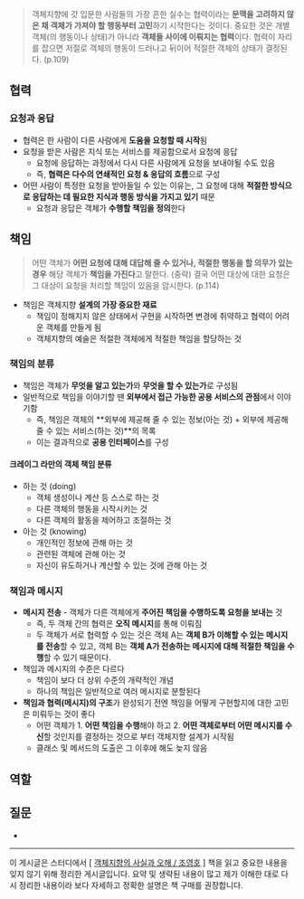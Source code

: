 >   객체지향에 갓 입문한 사람들의 가장 흔한 실수는 협력이라는 **문맥을 고려하지 않은 채 객체가 가져야 할 행동부터 고민**하기 시작한다는 것이다. 중요한 것은 개별 객체(의 행동이나 상태)가 아니라 **객체들 사이에 이뤄지는 협력**이다. 협력이 자리를 잡으면 저절로 객체의 행동이 드러나고 뒤이어 적절한 객체의 상태가 결정된다. (p.109)

## 협력

### 요청과 응답

*   협력은 한 사람이 다른 사람에게 **도움을 요청할 때 시작**됨
*   요청을 받은 사람은 지식 또는 서비스를 제공함으로서 요청에 응답
    *   요청에 응답하는 과정에서 다시 다른 사람에게 요청을 보내야될 수도 있음
    *   즉, **협력은 다수의 연쇄적인 요청 & 응답의 흐름**으로 구성
*   어떤 사람이 특정한 요청을 받아들일 수 있는 이유는, 그 요청에 대해 **적절한 방식으로 응답하는 데 필요한 지식과 행동 방식을 가지고 있기** 때문
    *   요청과 응답은 객체가 **수행할 책임을 정의**한다

## 책임

>   어떤 객체가 **어떤 요청에 대해 대답해 줄 수 있거나, 적절한 행동을 할 의무가 있는 경우** 해당 객체가 **책임을 가진다**고 말한다. (중략) 결국 어떤 대상에 대한 요청은 그 대상이 요청을 처리할 책임이 있음을 암시한다. (p.114)

*   책임은 객체지향 **설계의 가장 중요한 재료**
    *   책임이 정해지지 않은 상태에서 구현을 시작하면 변경에 취약하고 협력이 어려운 객체를 만들게 됨
    *   객체지향의 예술은 적절한 객체에게 적절한 책임을 할당하는 것

### 책임의 분류

*   책임은 객체가 **무엇을 알고 있는가**와 **무엇을 할 수 있는가**로 구성됨
*   일반적으로 책임을 이야기할 땐 **외부에서 접근 가능한 공용 서비스의 관점**에서 이야기함
    *   즉, 책임은 객체의 **외부에 제공해 줄 수 있는 정보(아는 것) + 외부에 제공해 줄 수 있는 서비스(하는 것)**의 목록
    *   이는 결과적으로 **공용 인터페이스**를 구성

#### 크레이그 라만의 객체 책임 분류

*   하는 것 (doing)
    *   객체 생성이나 계산 등 스스로 하는 것
    *   다른 객체의 행동을 시작시키는 것
    *   다른 객체의 활동을 제어하고 조절하는 것
*   아는 것 (knowing)
    *   개인적인 정보에 관해 아는 것
    *   관련된 객체에 관해 아는 것
    *   자신이 유도하거나 계산할 수 있는 것에 관해 아는 것

### 책임과 메시지

*   **메시지 전송** - 객체가 다른 객체에게 **주어진 책임을 수행하도록 요청을 보내는** 것
    *   즉, 두 객체 간의 협력은 **오직 메시지**를 통해 이뤄짐
    *   두 객체가 서로 협력할 수 있는 것은 객체 A는 **객체 B가 이해할 수 있는 메시지를 전송**할 수 있고, 객체 B는 **객체 A가 전송하는 메시지에 대해 적절한 책임을 수행**할 수 있기 때문이다.
*   책임과 메시지의 수준은 다르다
    *   책임이 보다 더 상위 수준의 개략적인 개념
    *   하나의 책임은 일반적으로 여러 메시지로 분할된다
*   **책임과 협력(메시지)의 구조**가 완성되기 전엔 책임을 어떻게 구현할지에 대한 고민은 미뤄두는 것이 좋다
    *   어떤 객체가 1. **어떤 책임을 수행**해야 하고 2. **어떤 객체로부터 어떤 메시지를 수신**할 것인지를 결정하는 것으로 부터 객체지향 설계가 시작됨
    *   클래스 및 메서드의 도출은 그 이후에 해도 늦지 않음

## 역할

























## 질문

*   

---

이 게시글은 스터디에서 [ [객체지향의 사실과 오해 / 조영호](https://product.kyobobook.co.kr/detail/S000001628109) ] 책을 읽고 중요한 내용을 잊지 않기 위해 정리한 게시글입니다. 요약 및 생략된 내용이 많고 제가 이해한 대로 다시 정리한 내용이라 보다 자세하고 정확한 설명은 책 구매를 권장합니다.
